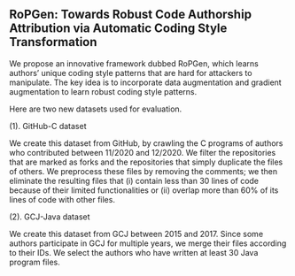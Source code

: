 ## RoPGen: Towards Robust Code Authorship Attribution via Automatic Coding Style Transformation

We propose an innovative framework dubbed RoPGen, which learns authors’ unique coding style patterns that are hard for attackers to manipulate. The key idea is to incorporate data augmentation and gradient augmentation to learn robust coding style patterns. 

Here are two new datasets used for evaluation. 

(1). GitHub-C dataset 
 
We create this dataset from GitHub, by crawling the C programs of authors who contributed between 11/2020 and 12/2020. We filter the repositories that are marked as forks and the repositories that simply duplicate the files of others. We preprocess these files by removing the comments; we then eliminate the resulting files that (i) contain less than 30 lines of code because of their limited functionalities or (ii) overlap more than 60% of its lines of code with other files.
 
(2). GCJ-Java dataset

We create this dataset from GCJ between 2015 and 2017. Since some authors participate in GCJ for multiple years, we merge their files according to their IDs. We select the
authors who have written at least 30 Java program files. 
